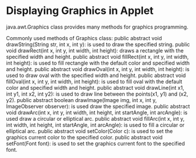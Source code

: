 # Displaying Graphics in Applet

java.awt.Graphics class provides many methods for graphics programming.

Commonly used methods of Graphics class:
public abstract void drawString(String str, int x, int y): is used to draw the specified string.
public void drawRect(int x, int y, int width, int height): draws a rectangle with the specified width and height.
public abstract void fillRect(int x, int y, int width, int height): is used to fill rectangle with the default color and specified width and height.
public abstract void drawOval(int x, int y, int width, int height): is used to draw oval with the specified width and height.
public abstract void fillOval(int x, int y, int width, int height): is used to fill oval with the default color and specified width and height.
public abstract void drawLine(int x1, int y1, int x2, int y2): is used to draw line between the points(x1, y1) and (x2, y2).
public abstract boolean drawImage(Image img, int x, int y, ImageObserver observer): is used draw the specified image.
public abstract void drawArc(int x, int y, int width, int height, int startAngle, int arcAngle): is used draw a circular or elliptical arc.
public abstract void fillArc(int x, int y, int width, int height, int startAngle, int arcAngle): is used to fill a circular or elliptical arc.
public abstract void setColor(Color c): is used to set the graphics current color to the specified color.
public abstract void setFont(Font font): is used to set the graphics current font to the specified font.